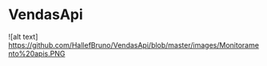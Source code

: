 # VendasApi

![alt text] https://github.com/HallefBruno/VendasApi/blob/master/images/Monitoramento%20apis.PNG

